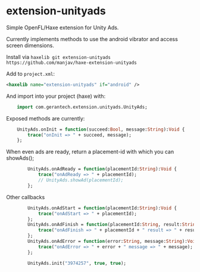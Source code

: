 extension-unityads
=============

Simple OpenFL/Haxe extension for Unity Ads.

Currently implements methods to use the android vibrator and access screen
dimensions.

Install via 
`haxelib git extension-unityads https://github.com/manjav/haxe-extension-unityads`

Add to `project.xml`:

```xml
<haxelib name="extension-unityads" if="android" />
```

And import into your project (haxe) with:
  
```Haxe
    import com.gerantech.extension.unityads.UnityAds;
```

Exposed methods are currently:
```Haxe
    UnityAds.onInit = function(succeed:Bool, message:String):Void {
        trace("onInit => " + succeed, message);
    };
```

When even ads are ready, return a placement-id with which you can showAds();
```Haxe
		UnityAds.onAdReady = function(placementId:String):Void {
			trace("onAdReady => " + placementId);
			// UnityAds.showAd(placementId);
		};
```

Other callbacks
```Haxe
		UnityAds.onAdStart = function(placementId:String):Void {
			trace("onAdStart => " + placementId);
		};
		UnityAds.onAdFinish = function(placementId:String, result:String):Void {
			trace("onAdFinish => " + placementId + " result => " + result);
		};
		UnityAds.onAdError = function(error:String, message:String):Void {
			trace("onAdError => " + error + " message => " + message);
		};

		UnityAds.init("3974257", true, true); 
```
